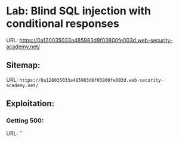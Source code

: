 # Lab: Blind SQL injection with conditional responses

URL: https://0a120035033a485983d8f03800fe003d.web-security-academy.net/

## Sitemap:

URL: `https://0a120035033a485983d8f03800fe003d.web-security-academy.net/`

## Exploitation:

### Getting 500:

URL: ``
